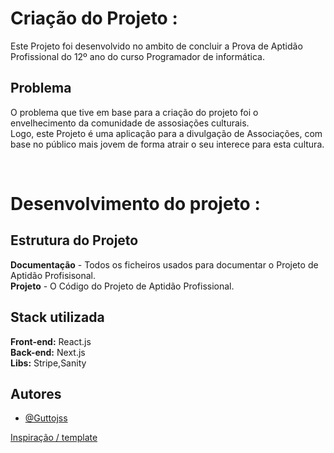 # Criação do Projeto : 
Este Projeto foi desenvolvido no ambito de concluir a Prova de Aptidão Profissional do 12º ano do curso Programador de informática. <br/>

## Problema
O problema que tive em base para a criação do projeto foi o envelhecimento da comunidade de assosiações culturais. <br/>
Logo, este Projeto é uma aplicação para a divulgação de Associações, com base no público mais jovem de forma atrair o seu interece para esta cultura. <br/>

<br/>

# Desenvolvimento do projeto : 

## Estrutura do Projeto 

**Documentação** - Todos os ficheiros usados para documentar o Projeto de Aptidão Profisisonal. <br/>
**Projeto** - O Código do Projeto de Aptidão Profissional. <br/>

## Stack utilizada

**Front-end:** React.js <br/>
**Back-end:** Next.js   <br/>
**Libs:** Stripe,Sanity <br/>

## Autores

- [@Guttojss](https://www.github.com/Guttojss)

[Inspiração / template ](https://github.com/laribright/hotel-management)